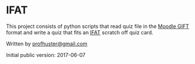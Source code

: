 # IFAT
This project consists of python scripts that read quiz file in the 
[Moodle GIFT](https://docs.moodle.org/23/en/GIFT_format) format and
write a quiz that fits an [IFAT](http://www.epsteineducation.com/home/)
scratch off quiz card.

Written by profhuster@gmail.com

Initial public version: 2017-06-07
